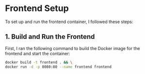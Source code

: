 # Frontend Setup

To set up and run the frontend container, I followed these steps:

## 1. Build and Run the Frontend

First, I ran the following command to build the Docker image for the frontend and start the container:

```bash
docker build -t frontend . && \
docker run -d -p 8080:80 --name frontend frontend
